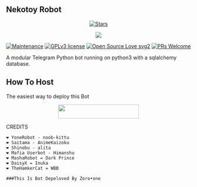 ## Nekotoy Robot
<p align="center">
    <a href="https://github.com/xxxzoro/NekoRobot/stargazers"><img src="https://img.shields.io/github/stars/xxxzoro/NekoRobot?label=Stars&style=flat-square&logo=github&color=F10070" alt="Stars" /></a>

<p align="center">
  <img src="https://telegra.ph/file/5f8deba41cc7a86f9031e.jpg">
</p>

[![Maintenance](https://img.shields.io/badge/Maintained%3F-yes-green.svg)](https://GitHub.com/Naereen/StrapDown.js/graphs/commit-activity) [![GPLv3 license](https://img.shields.io/badge/License-GPLv3-blue.svg)](https://perso.crans.org/besson/LICENSE.html) [![Open Source Love svg2](https://badges.frapsoft.com/os/v2/open-source.svg?v=103)](https://github.com/ellerbrock/open-source-badges/) [![PRs Welcome](https://img.shields.io/badge/PRs-welcome-brightgreen.svg?style=flat-square)](https://makeapullrequest.com)

A modular Telegram Python bot running on python3 with a sqlalchemy database.

## How To Host
The easiest way to deploy this Bot
<p align="center"><a href="https://heroku.com/deploy?template=https://github.com/xxxzoro/NekoRobot"> <img src="https://img.shields.io/badge/Deploy%20To%20Heroku-blue?style=for-the-badge&logo=heroku" width="220" height="38.45"/></a></p>

CREDITS
```
❤️ YoneRobot - noob-kittu
❤️ Saitama - AnimeKaizoku
❤️ Shinobu - alita
❤️ Mafia Userbot - Himanshu
❤️ MashaRobot = Dark Prince 
❤️ DaisyX = Inuka
❤️ TheHamkerCat = WBB

###This Is Bot Depeloved By Zoro•one
